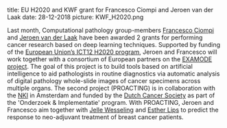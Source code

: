 title: EU H2020 and KWF grant for Francesco Ciompi and Jeroen van der Laak
date: 28-12-2018
picture: KWF_H2020.png

Last month, Computational pathology group-members [Francesco Ciompi](https://www.computationalpathologygroup.eu/members/francesco-ciompi/) and [Jeroen van der Laak](https://www.computationalpathologygroup.eu/members/jeroen-van-der-laak/) have been awarded 2 grants for performing cancer research based on deep learning techniques. Supported by funding of the [European Union’s ICT12 H2020 program](https://ec.europa.eu/programmes/horizon2020/en/), Jeroen and Francesco will work together with a consortium of European partners on the [EXAMODE project](https://www.examode.eu/). The goal of this project is to build tools based on artificial intelligence to aid pathologists in routine diagnostics via automatic analysis of digital pathology whole-slide images of cancer specimens across multiple organs. The second project (PROACTING) is in collaboration with the [NKI](https://www.nki.nl/) in Amsterdam and funded by the [Dutch Cancer Society](https://www.kwf.nl/onderzoek/subsidie-informatie/Pages/default.aspx) as part of the 'Onderzoek & Implementatie' program. With PROACTING, Jeroen and Francesco aim together with [Jelle Wesseling](https://www.nki.nl/divisions/molecular-pathology/wesseling-j-group/) and [Esther Lips](https://www.nki.nl/people/lips-esther) to predict the response to neo-adjuvant treatment of breast cancer patients.
